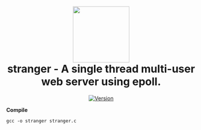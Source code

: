 <h1 align="center">
	<img src="https://cdn-icons-png.flaticon.com/512/892/892794.png" width="150px"><br>
    stranger - A single thread multi-user web server using epoll.
</h1>

<p align="center">
    <a href="https://deno.land" target="_blank">
	    <img src="https://img.shields.io/badge/Version-1.0.0-7DCDE3?style=for-the-badge" alt="Version"></a>
</p>

**Compile**

```
gcc -o stranger stranger.c
```

<h1></h1>
